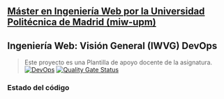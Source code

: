 ## [Máster en Ingeniería Web por la Universidad Politécnica de Madrid (miw-upm)](http://miw.etsisi.upm.es)
## Ingeniería Web: Visión General (IWVG) DevOps
> Este proyecto es una Plantilla de apoyo docente de la asignatura.
[![DevOps](https://github.com/Aklur/iwvg-devops-wu-hongxiang/actions/workflows/test_sonar.yml/badge.svg)](https://github.com/Aklur/iwvg-devops-wu-hongxiang/actions/workflows/test.yml)
[![Quality Gate Status](https://sonarcloud.io/api/project_badges/measure?project=Aklur_iwvg-devops-wu-hongxiang&metric=alert_status)](https://sonarcloud.io/summary/new_code?id=Aklur_iwvg-devops-wu-hongxiang)
### Estado del código

